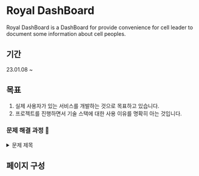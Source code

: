 # Royal DashBoard

Royal DashBoard is a DashBoard for provide convenience for cell leader to document some information about cell peoples.

## 기간

23.01.08 ~
## 목표
1. 실제 사용자가 있는 서비스를 개발하는 것으로 목표하고 있습니다. 
2. 프로젝트를 진행하면서 기술 스택에 대한 사용 이유를 명확히 아는 것입니다.


### 문제 해결 과정 💭

<details>

<summary>문제 제목</summary>

부연 설명 : 

- **정의** : 문제 정으

- **해결 과정** :

1. 
2. 

- **공부한 부분** : 
- **경험** :

</details>



## 페이지 구성





